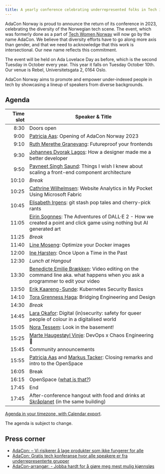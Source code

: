 ```yaml
---
title: A yearly conference celebrating underrepresented folks in Tech in Norway
---
```


AdaCon Norway is proud to announce the return of its conference in 2023,
celebrating the diversity of the Norwegian tech scene. The event, which was
formerly done as a part of [Tech Women Norway](https://techwomen.no/) will now
go by the name AdaCon. We believe that diversity efforts have to go along more
axis than gender, and that we need to acknowledge that this work is
intersectional. Our new name reflects this commitment.

The event will be held on Ada Lovelace Day as before, which is the second
Tuesday in October every year. This year it falls on Tuesday October 10th. Our
venue is Rebel, Universitetsgata 2, 0164 Oslo.

AdaCon Norway aims to promote and empower under-indexed people in tech by
showcasing a lineup of speakers from diverse backgrounds.

## Agenda

| Time slot | Speaker & Title                                                                                                                                                  |
| --------: | ---------------------------------------------------------------------------------------------------------------------------------------------------------------- |
|      8:30 | Doors open                                                                                                                                                       |
|      9:00 | [Patricia Aas](/speaker/patricia-aas): Opening of AdaCon Norway 2023                                                                                             |
|      9:10 | [Ruth Merethe Granevang](/speaker/ruth-merethe-granevang): Futureproof your frontends                                                                            |
|      9:30 | [Johannes Dvorak Lagos](/speaker/johannes-dvorak-lagos): How a designer made me a better developer                                                               |
|      9:50 | [Pavneet Singh Saund](/speaker/pavneet-singh-saund): Things I wish I knew about scaling a front-end component architecture                                       |
|     10:10 | _Break_                                                                                                                                                          |
|     10:25 | [Cathrine Wilhelmsen](/speaker/cathrine-wilhelmsen): Website Analytics in My Pocket Using Microsoft Fabric                                                       |
|     10:45 | [Elisabeth Irgens](/speaker/elisabeth-irgens): git stash pop tales and cherry-pick rants                                                                         |
|     11:05 | [Eirin Sognnes](/speaker/eirin-sognnes): The Adventures of DALL·E 2 - How we created a point and click game using nothing but AI generated art                   |
|     11:25 | _Break_                                                                                                                                                          |
|     11:40 | [Line Moseng](/speaker/line-moseng): Optimize your Docker images                                                                                                 |
|     12:00 | [Ine Harsten](/speaker/ine-harsten): Once Upon a Time in the Past                                                                                                |
|     12:30 | _Lunch at Hangout_                                                                                                                                               |
|     13:30 | [Benedicte Emilie Brækken](/speaker/benedicte-emilie-braekken): Video editing on the command line aka. what happens when you ask a programmer to edit your video |
|     13:50 | [Erik Kaareng-Sunde](/speaker/erik-kaareng-sunde): Kubernetes Security Basics                                                                                    |
|     14:10 | [Tora Grenness Haga](/speaker/tora-grenness-haga): Bridging Engineering and Design                                                                               |
|     14:30 | _Break_                                                                                                                                                          |
|     14:45 | [Lara Okafor](/speaker/lara-okafor): Digital (in)security: safety for queer people of colour in a digitalised world                                              |
|     15:05 | [Nora Tessem](/speaker/nora-tessem): Look in the basement!                                                                                                       |
|     15:25 | [Marte Haugestøyl Vinje](/speaker/marte-haugestoyl-vinje): DevOps x Chaos Engineering 👾                                                                         |
|     15:45 | Community announcements                                                                                                                                          |
|     15:55 | [Patricia Aas](/speaker/patricia-aas) and [Markus Tacker](/speaker/markus-tacker): Closing remarks and intro to the OpenSpace                                    |
|     16:05 | Break                                                                                                                                                            |
|     16:15 | OpenSpace ([what is that?](https://www.liberatingstructures.com/25-open-space-technology/))                                                                      |
|     17:45 | End                                                                                                                                                              |
|     17:45 | After-conference hangout with food and drinks at [Skråplanet](https://skraplanet.no/) (in the same building)                                                     |

[Agenda in your timezone, with Calendar export](https://4wer.short.gy/adaCon2023).

The agenda is subject to change.

## Press corner

- [AdaCon: – Vi risikerer å lage produkter som ikke fungerer for alle](https://www.kode24.no/artikkel/adacon-vi-risikerer-a-lage-produkter-som-ikke-fungerer-for-alle/80323051)
- [AdaCon: Gratis tech konferanse hvor alle speakere er fra underrepresenterte grupper](https://adacon.no/announcing-adacon-2023-no/)
- [AdaCon-arrangør: - Jobba hardt for å gjøre meg mest mulig kjønnsløs](https://www.kode24.no/artikkel/adacon-arrangor-jobba-hardt-for-a-gjore-meg-mest-mulig-kjonnslos/80137380)
